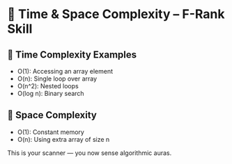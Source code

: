 # 🧠 Time & Space Complexity – F-Rank Skill

## 🔢 Time Complexity Examples

- O(1): Accessing an array element
- O(n): Single loop over array
- O(n^2): Nested loops
- O(log n): Binary search

## 💾 Space Complexity

- O(1): Constant memory
- O(n): Using extra array of size n

This is your scanner — you now sense algorithmic auras.
